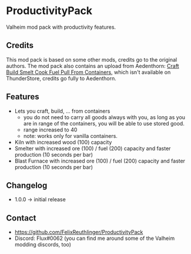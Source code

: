 # ProductivityPack

Valheim mod pack with productivity features. 

## Credits

This mod pack is based on some other mods, credits go to the original authors.
The mod pack also contains an upload from Aedenthorn: 
[Craft Build Smelt Cook Fuel Pull From Containers](https://www.nexusmods.com/valheim/mods/40),
which isn't available on ThunderStore, credits go fully to Aedenthorn.

## Features

* Lets you craft, build, ... from containers
  * you do not need to carry all goods always with you,
    as long as you are in range of the containers, you will be able to use stored good.
  * range increased to 40 
  * note: works only for vanilla containers.
* Kiln with increased wood (100) capacity 
* Smelter with increased ore (100) / fuel (200) capacity and faster production (10 seconds per bar)
* Blast Furnace with increased ore (100) / fuel (200) capacity and faster production (10 seconds per bar)

## Changelog

* 1.0.0 -> initial release

## Contact

* https://github.com/FelixReuthlinger/ProductivityPack
* Discord: Flux#0062 (you can find me around some of the Valheim modding discords, too)
